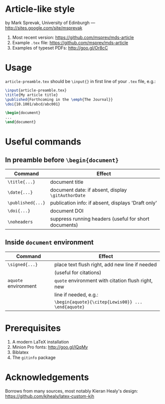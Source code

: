# Article-like style  

by Mark Sprevak, University of Edinburgh — <http://sites.google.com/site/msprevak>

1. Most recent version: <https://github.com/msprev/mds-article>
2. Example `.tex` file: <https://github.com/msprev/mds-article>
3. Examples of typeset PDFs: <http://goo.gl/Or8cC>  

# Usage

`article-preamble.tex` should be `\input{}` in first line of your `.tex` file, e.g.:

```latex
\input{article-preamble.tex} 
\title{My article title}
\published{Forthcoming in the \emph{The Journal}}
\doi{10.1001/abcd/abc001}

\begin{document}
...
\end{document}
```

# Useful commands

## In preamble before `\begin{document}`


| Command           | Effect       
| ----------------- | ------------------------------------------------------ |
| `\title{...}`     | document title                                         |
| `\date{...}`      | document date: if absent, display `\gitAuthorDate`     |
| `\published{...}` | publication info: if absent, displays 'Draft only'     |
| `\doi{...}`       | document DOI                                           |
| `\noheaders`      | suppress running headers (useful for short documents)  |
      
## Inside `document` environment

| Command              | Effect       
| -------------------- | --------------------------------------------------- |
| `\signed{...}`       | place text flush right, add new line if needed      |
|                      | (useful for citations)                              |
| `aquote` environment | `quote` environment with citation flush right, new  |
|                      | line if needed, e.g.:                               |
|                      | `\begin{aquote}{\citep{Lewis00}} ... \end{aquote}`  |

# Prerequisites

1. A modern LaTeX installation
2. Minion Pro fonts: <http://goo.gl/lQqMy>
3. Biblatex
4. The `gitinfo` package

# Acknowledgements

Borrows from many sources, most notably Kieran Healy's design:
<https://github.com/kjhealy/latex-custom-kjh>
